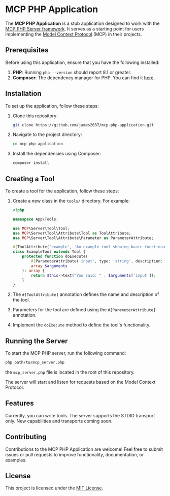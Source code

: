 # MCP PHP Application

The **MCP PHP Application** is a stub application designed to work with the [MCP PHP Server framework](https://github.com/james2037/mcp-php-server). It serves as a starting point for users implementing the [Model Context Protocol](https://modelcontextprotocol.io/) (MCP) in their projects.

## Prerequisites

Before using this application, ensure that you have the following installed:

1. **PHP**: Running `php --version` should report 8.1 or greater.
2. **Composer**: The dependency manager for PHP. You can find it [here](https://getcomposer.org/).

## Installation

To set up the application, follow these steps:

1. Clone this repository:
   ```bash
   git clone https://github.com/james2037/mcp-php-application.git
   ```

2. Navigate to the project directory:
   ```bash
   cd mcp-php-application
   ```

3. Install the dependencies using Composer:
   ```bash
   composer install
   ```

## Creating a Tool

To create a tool for the application, follow these steps:

1. Create a new class in the `tools/` directory. For example:

   ```php
   <?php

   namespace App\Tools;

   use MCP\Server\Tool\Tool;
   use MCP\Server\Tool\Attribute\Tool as ToolAttribute;
   use MCP\Server\Tool\Attribute\Parameter as ParameterAttribute;

   #[ToolAttribute('example', 'An example tool showing basic functionality')]
   class ExampleTool extends Tool {
       protected function doExecute(
           #[ParameterAttribute('input', type: 'string', description: 'Text to echo back')]
           array $arguments
       ): array {
           return $this->text("You said: " . $arguments['input']);
       }
   }
   ```

2. The `#[ToolAttribute]` annotation defines the name and description of the tool.
3. Parameters for the tool are defined using the `#[ParameterAttribute]` annotation.
4. Implement the `doExecute` method to define the tool's functionality.

## Running the Server

To start the MCP PHP server, run the following command:
   ```bash
   php path/to/mcp_server.php
   ```
the `mcp_server.php` file is located in the root of this repository.

The server will start and listen for requests based on the Model Context Protocol.

## Features

Currently, you can write tools. The server supports the STDIO transport only. New capabilities and transports coming soon.

## Contributing

Contributions to the MCP PHP Application are welcome! Feel free to submit issues or pull requests to improve functionality, documentation, or examples.

## License

This project is licensed under the [MIT License](LICENSE).
